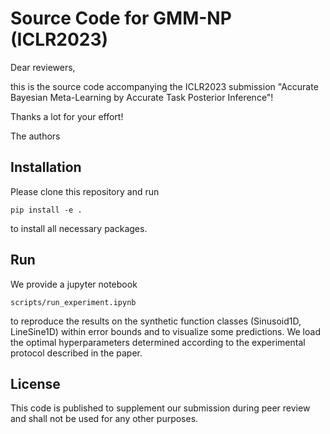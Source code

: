 # Source Code for GMM-NP (ICLR2023)
Dear reviewers, 

this is the source code accompanying the ICLR2023 submission
"Accurate Bayesian Meta-Learning by Accurate Task Posterior Inference"!

Thanks a lot for your effort!

The authors

## Installation
Please clone this repository and run

```pip install -e .```

to install all necessary packages.

## Run
We provide a jupyter notebook 

```scripts/run_experiment.ipynb```

to reproduce the results on the synthetic function classes (Sinusoid1D, LineSine1D) within error bounds and to visualize some predictions. We load the optimal hyperparameters determined according to the experimental protocol described in the paper.

## License
This code is published to supplement our submission during peer review and shall not be used for any other purposes.